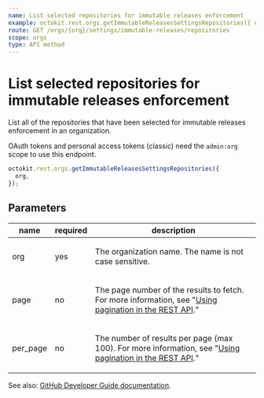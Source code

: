 ```yaml
---
name: List selected repositories for immutable releases enforcement
example: octokit.rest.orgs.getImmutableReleasesSettingsRepositories({ org })
route: GET /orgs/{org}/settings/immutable-releases/repositories
scope: orgs
type: API method
---
```


# List selected repositories for immutable releases enforcement

List all of the repositories that have been selected for immutable releases enforcement in an organization.

OAuth tokens and personal access tokens (classic) need the `admin:org` scope to use this endpoint.

```js
octokit.rest.orgs.getImmutableReleasesSettingsRepositories({
  org,
});
```

## Parameters

<table>
  <thead>
    <tr>
      <th>name</th>
      <th>required</th>
      <th>description</th>
    </tr>
  </thead>
  <tbody>
    <tr><td>org</td><td>yes</td><td>

The organization name. The name is not case sensitive.

</td></tr>
<tr><td>page</td><td>no</td><td>

The page number of the results to fetch. For more information, see "[Using pagination in the REST API](https://docs.github.com/rest/using-the-rest-api/using-pagination-in-the-rest-api)."

</td></tr>
<tr><td>per_page</td><td>no</td><td>

The number of results per page (max 100). For more information, see "[Using pagination in the REST API](https://docs.github.com/rest/using-the-rest-api/using-pagination-in-the-rest-api)."

</td></tr>
  </tbody>
</table>

See also: [GitHub Developer Guide documentation](https://docs.github.com/rest/orgs/orgs#list-selected-repositories-for-immutable-releases-enforcement).

